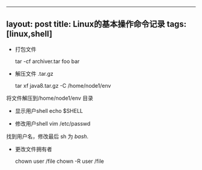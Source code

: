 
---
layout: post
title: Linux的基本操作命令记录 
tags: [linux,shell]
---

* 打包文件

    tar -cf archiver.tar foo bar

* 解压文件 .tar.gz

    tar xf java8.tar.gz -C /home/node1/env

将文件解压到/home/node1/env 目录

* 显示用户shell
    echo $SHELL

* 修改用户shell
    vim /etc/passwd

找到用户名，修改最后 sh 为 *bash*.

* 更改文件拥有者

    chown user /file
    chown -R user /file 

    
